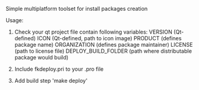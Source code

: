 Simple multiplatform toolset for install packages creation

Usage:
1. Check your qt project file contain following variables:
	VERSION (Qt-defined)
	ICON (Qt-defined, path to icon image)
	PRODUCT (defines package name)
	ORGANIZATION (defines package maintainer)
	LICENSE (path to license file)
	DEPLOY_BUILD_FOLDER (path where distributable package would build)

2. Include fkdeploy.pri to your .pro file

3. Add build step 'make deploy'